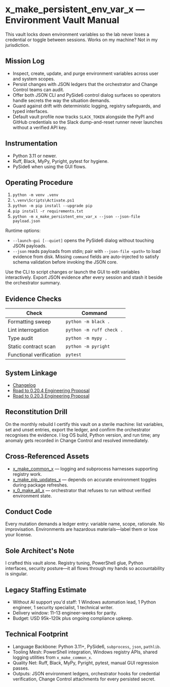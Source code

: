 # x_make_persistent_env_var_x — Environment Vault Manual

This vault locks down environment variables so the lab never loses a credential or toggle between sessions. Works on my machine? Not in my jurisdiction.

## Mission Log
- Inspect, create, update, and purge environment variables across user and system scopes.
- Persist changes with JSON ledgers that the orchestrator and Change Control teams can audit.
- Offer both JSON CLI and PySide6 control dialog surfaces so operators handle secrets the way the situation demands.
- Guard against drift with deterministic logging, registry safeguards, and typed interfaces.
- Default vault profile now tracks `SLACK_TOKEN` alongside the PyPI and GitHub credentials so the Slack dump-and-reset runner never launches without a verified API key.

## Instrumentation
- Python 3.11 or newer.
- Ruff, Black, MyPy, Pyright, pytest for hygiene.
- PySide6 when using the GUI flows.

## Operating Procedure
1. `python -m venv .venv`
2. `\.venv\Scripts\Activate.ps1`
3. `python -m pip install --upgrade pip`
4. `pip install -r requirements.txt`
5. `python -m x_make_persistent_env_var_x --json --json-file payload.json`

Runtime options:
- `--launch-gui [--quiet]` opens the PySide6 dialog without touching JSON payloads.
- `--json` reads payloads from stdin; pair with `--json-file <path>` to load evidence from disk. Missing `command` fields are auto-injected to satisfy schema validation before invoking the JSON core.

Use the CLI to script changes or launch the GUI to edit variables interactively. Export JSON evidence after every session and stash it beside the orchestrator summary.

## Evidence Checks
| Check | Command |
| --- | --- |
| Formatting sweep | `python -m black .` |
| Lint interrogation | `python -m ruff check .` |
| Type audit | `python -m mypy .` |
| Static contract scan | `python -m pyright` |
| Functional verification | `pytest` |

## System Linkage
- [Changelog](./CHANGELOG.md)
- [Road to 0.20.4 Engineering Proposal](../x_0_make_all_x/Change%20Control/0.20.4/Road%20to%200.20.4%20Engineering%20Proposal.md)
- [Road to 0.20.3 Engineering Proposal](../x_0_make_all_x/Change%20Control/0.20.3/Road%20to%200.20.3%20Engineering%20Proposal.md)

## Reconstitution Drill
On the monthly rebuild I certify this vault on a sterile machine: list variables, set and unset entries, export the ledger, and confirm the orchestrator recognises the evidence. I log OS build, Python version, and run time; any anomaly gets recorded in Change Control and resolved immediately.

## Cross-Referenced Assets
- [x_make_common_x](../x_make_common_x/README.md) — logging and subprocess harnesses supporting registry work.
- [x_make_pip_updates_x](../x_make_pip_updates_x/README.md) — depends on accurate environment toggles during package refreshes.
- [x_0_make_all_x](../x_0_make_all_x/README.md) — orchestrator that refuses to run without verified environment state.

## Conduct Code
Every mutation demands a ledger entry: variable name, scope, rationale. No improvisation. Environments are hazardous materials—label them or lose your license.

## Sole Architect's Note
I crafted this vault alone. Registry tuning, PowerShell glue, Python interfaces, security posture—it all flows through my hands so accountability is singular.

## Legacy Staffing Estimate
- Without AI support you'd staff: 1 Windows automation lead, 1 Python engineer, 1 security specialist, 1 technical writer.
- Delivery window: 11–13 engineer-weeks for parity.
- Budget: USD 95k–120k plus ongoing compliance upkeep.

## Technical Footprint
- Language Backbone: Python 3.11+, PySide6, `subprocess`, `json`, `pathlib`.
- Tooling Mesh: PowerShell integration, Windows registry APIs, shared logging utilities from `x_make_common_x`.
- Quality Net: Ruff, Black, MyPy, Pyright, pytest, manual GUI regression passes.
- Outputs: JSON environment ledgers, orchestrator hooks for credential verification, Change Control attachments for every persisted secret.

